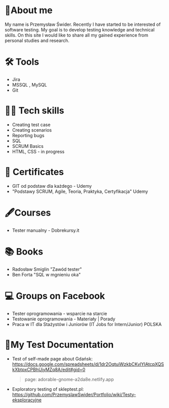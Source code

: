 # 📖About me
My name is Przemysław Świder. Recently I have started to be interested of software testing. My goal is to develop testing knowledge and technical skills. On this site I would like to share all my gained experience from personal studies and research.
# 🛠️ Tools
* Jira
* MSSQL , MySQL
* Git
# 👩‍💻 Tech skills
* Creating test case
* Creating scenarios
* Reporting bugs
* SQL
* SCRUM Basics
* HTML, CSS - in progress
# 🥇 Certificates
* GIT od podstaw dla każdego - Udemy
* "Podstawy SCRUM, Agile, Teoria, Praktyka, Certyfikacja" Udemy
# 🖋️Courses
* Tester manualny - Dobrekursy.it
# 📚 Books
* Radosław Smiglin "Zawód tester"
* Ben Forta "SQL w mgnieniu oka"
# 💻 Groups on Facebook
* Tester oprogramowania - wsparcie na starcie
* Testowanie oprogramowania - Materiały | Porady
* Praca w IT dla Stażystów i Juniorów (IT Jobs for Intern/Junior) POLSKA
# 📑My Test Documentation
* Test of self-made page about Gdańsk: https://docs.google.com/spreadsheets/d/1dr2OqtuiWzkbCKvlYIAtcpXQSkXbtpxCPBhUjyMZq8A/edit#gid=0
  > page: adorable-gnome-a2da8e.netlify.app
* Exploratory testing of skleptest.pl: https://github.com/PrzemyslawSwider/Portfolio/wiki/Testy-eksploracyjne
<!---
PrzemyslawSwider/PrzemyslawSwider is a ✨ special ✨ repository because its `README.md` (this file) appears on your GitHub profile.
You can click the Preview link to take a look at your changes.
--->
